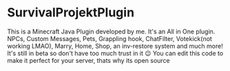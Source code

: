 # SurvivalProjektPlugin
This is a Minecraft Java Plugin developed by me. It's an All in One plugin. NPCs, Custom Messages, Pets, Grappling hook, ChatFilter, Votekick(not working LMAO), Marry, Home, Shop, an inv-restore system and much more!
It's still in beta so don't have too much trust in it 😉
You can edit this code to make it perfect for your server, thats why its open source 
